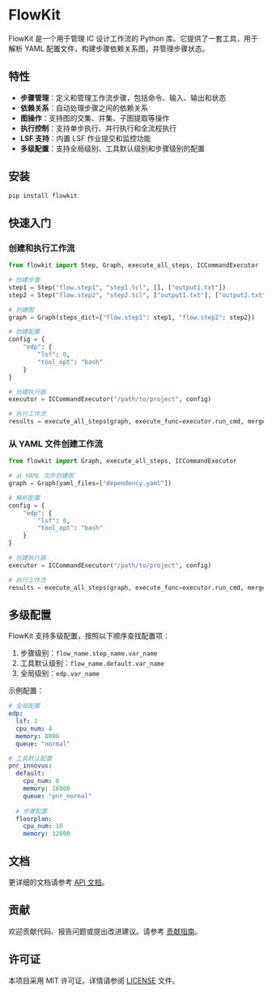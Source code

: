 # FlowKit

FlowKit 是一个用于管理 IC 设计工作流的 Python 库。它提供了一套工具，用于解析 YAML 配置文件，构建步骤依赖关系图，并管理步骤状态。

## 特性

- **步骤管理**：定义和管理工作流步骤，包括命令、输入、输出和状态
- **依赖关系**：自动处理步骤之间的依赖关系
- **图操作**：支持图的交集、并集、子图提取等操作
- **执行控制**：支持单步执行、并行执行和全流程执行
- **LSF 支持**：内置 LSF 作业提交和监控功能
- **多级配置**：支持全局级别、工具默认级别和步骤级别的配置

## 安装

```bash
pip install flowkit
```

## 快速入门

### 创建和执行工作流

```python
from flowkit import Step, Graph, execute_all_steps, ICCommandExecutor

# 创建步骤
step1 = Step("flow.step1", "step1.tcl", [], ["output1.txt"])
step2 = Step("flow.step2", "step2.tcl", ["output1.txt"], ["output2.txt"])

# 创建图
graph = Graph(steps_dict={"flow.step1": step1, "flow.step2": step2})

# 创建配置
config = {
    "edp": {
        "lsf": 0,
        "tool_opt": "bash"
    }
}

# 创建执行器
executor = ICCommandExecutor("/path/to/project", config)

# 执行工作流
results = execute_all_steps(graph, execute_func=executor.run_cmd, merged_var=config)
```

### 从 YAML 文件创建工作流

```python
from flowkit import Graph, execute_all_steps, ICCommandExecutor

# 从 YAML 文件创建图
graph = Graph(yaml_files=["dependency.yaml"])

# 解析配置
config = {
    "edp": {
        "lsf": 0,
        "tool_opt": "bash"
    }
}

# 创建执行器
executor = ICCommandExecutor("/path/to/project", config)

# 执行工作流
results = execute_all_steps(graph, execute_func=executor.run_cmd, merged_var=config)
```

## 多级配置

FlowKit 支持多级配置，按照以下顺序查找配置项：

1. 步骤级别：`flow_name.step_name.var_name`
2. 工具默认级别：`flow_name.default.var_name`
3. 全局级别：`edp.var_name`

示例配置：

```yaml
# 全局配置
edp:
  lsf: 1
  cpu_num: 4
  memory: 8000
  queue: "normal"

# 工具默认配置
pnr_innovus:
  default:
    cpu_num: 8
    memory: 16000
    queue: "pnr_normal"
  
  # 步骤配置
  floorplan:
    cpu_num: 16
    memory: 32000
```

## 文档

更详细的文档请参考 [API 文档](docs/api.md)。

## 贡献

欢迎贡献代码、报告问题或提出改进建议。请参考 [贡献指南](CONTRIBUTING.md)。

## 许可证

本项目采用 MIT 许可证。详情请参阅 [LICENSE](LICENSE) 文件。
